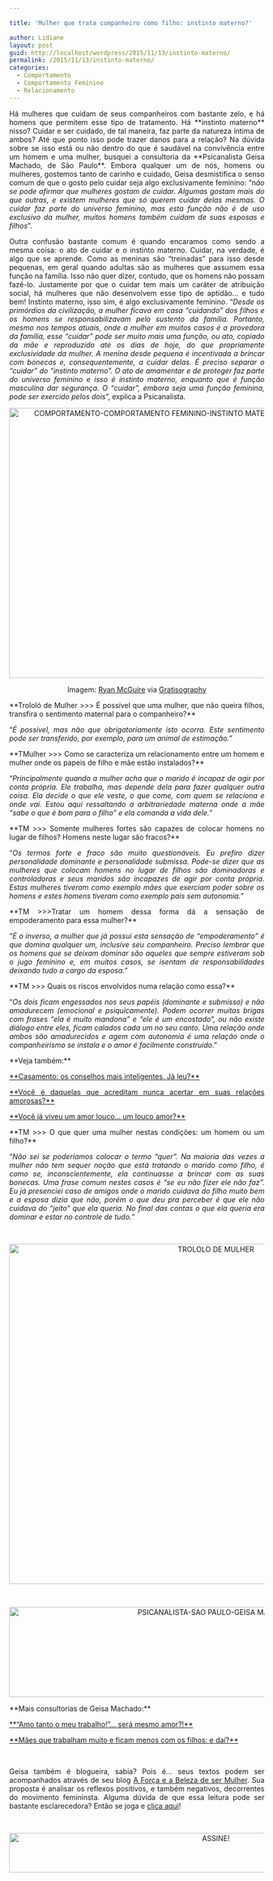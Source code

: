 ```yaml
---

title: 'Mulher que trata companheiro como filho: instinto materno?'

author: Lidiane
layout: post
guid: http://localhost/wordpress/2015/11/13/instinto-materno/
permalink: /2015/11/13/instinto-materno/
categories:
  - Comportamento
  - Comportamento Feminino
  - Relacionamento
---
```

<p align="justify">
  Há mulheres que cuidam de seus companheiros com bastante zelo, e há homens que permitem esse tipo de tratamento. Há **instinto materno** nisso? Cuidar e ser cuidado, de tal maneira, faz parte da natureza íntima de ambos? Até que ponto isso pode trazer danos para a relação? Na dúvida sobre se isso está ou não dentro do que é saudável na convivência entre um homem e uma mulher, busquei a consultoria da **Psicanalista Geisa Machado, de São Paulo**. Embora qualquer um de nós, homens ou mulheres, gostemos tanto de carinho e cuidado, Geisa desmistifica o senso comum de que o gosto pelo cuidar seja algo exclusivamente feminino: “n<em>ão se pode afirmar que mulheres gostam de cuidar. Algumas gostam mais do que outras, e existem mulheres que só querem cuidar delas mesmas. O cuidar faz parte do universo feminino, mas esta função não é de uso exclusivo da mulher, muitos homens também cuidam de suas esposas e filhos</em>”.
</p>

<p align="justify">
  Outra confusão bastante comum é quando encaramos como sendo a mesma coisa: o ato de cuidar e o instinto materno. Cuidar, na verdade, é algo que se aprende. Como as meninas são “treinadas” para isso desde pequenas, em geral quando adultas são as mulheres que assumem essa função na família. Isso não quer dizer, contudo, que os homens não possam fazê-lo. Justamente por que o cuidar tem mais um caráter de atribuição social, há mulheres que não desenvolvem esse tipo de aptidão… e tudo bem! Instinto materno, isso sim, é algo exclusivamente feminino. “<em>Desde os primórdios da civilização, a mulher ficava em casa “cuidando” dos filhos e os homens se responsabilizavam pelo sustento da família. Portanto, mesmo nos tempos atuais, onde a mulher em muitos casos é a provedora da família, esse “cuidar” pode ser muito mais uma função, ou ato, copiado da mãe e reproduzido até os dias de hoje, do que propriamente exclusividade da mulher. A menina desde pequena é incentivada a brincar com bonecas e, consequentemente, a cuidar delas. É preciso separar o “cuidar” do “instinto materno”. O ato de amamentar e de proteger faz parte do universo feminino e isso é instinto materno, enquanto que é função masculina dar segurança. O “cuidar”, embora seja uma função feminina, pode ser exercido pelos dois</em>”, explica a Psicanalista.
</p>

<p align="center">
  <a href="http://www.trololodemulher.com.br/blog/wp-content/uploads/2015/11/COMPORTAMENTO-COMPORTAMENTO-FEMININO-INSTINTO-MATERNO-RELACIONAMENTO-CASAMENTO.jpg"><img class="alignnone size-full wp-image-11674" src="http://www.trololodemulher.com.br/blog/wp-content/uploads/2015/11/COMPORTAMENTO-COMPORTAMENTO-FEMININO-INSTINTO-MATERNO-RELACIONAMENTO-CASAMENTO.jpg" alt="COMPORTAMENTO-COMPORTAMENTO FEMININO-INSTINTO MATERNO-RELACIONAMENTO-CASAMENTO" width="800" height="533" /></a>
</p>

<p align="center">
  Imagem: <a href="http://www.laughandpee.com/" target="_blank">Ryan McGuire</a> via <a href="http://www.gratisography.com/#all" target="_blank">Gratisography</a>
</p>

<p align="justify">
  **Trololó de Mulher >>> É possível que uma mulher, que não queira filhos, transfira o sentimento maternal para o companheiro?**
</p>

<p align="justify">
  “<em>É possível, mas não que obrigatoriamente isto ocorra. Este sentimento pode ser transferido, por exemplo, para um animal de estimação.”</em>
</p>

<p align="justify">
  **TMulher >>> Como se caracteriza um relacionamento entre um homem e mulher onde os papeis de filho e mãe estão instalados?**
</p>

<p align="justify">
  “<em>Principalmente quando a mulher acha que o marido é incapaz de agir por conta própria. Ele trabalha, mas depende dela para fazer qualquer outra coisa. Ela decide o que ele veste, o que come, com quem se relaciona e onde vai. Estou aqui ressaltando a arbitrariedade materna onde a mãe “sabe o que é bom para o filho” e ela comanda a vida dele.”</em>
</p>

<p align="justify">
  **TM >>> Somente mulheres fortes são capazes de colocar homens no lugar de filhos? Homens neste lugar são fracos?**
</p>

<p align="justify">
  “<em>Os termos forte e fraco são muito questionáveis. Eu prefiro dizer personalidade dominante e personalidade submissa. Pode-se dizer que as mulheres que colocam homens no lugar de filhos são dominadoras e controladoras e seus maridos são incapazes de agir por conta própria. Estas mulheres tiveram como exemplo mães que exerciam poder sobre os homens e estes homens tiveram como exemplo pais sem autonomia.”</em>
</p>

<p align="justify">
  **TM >>>Tratar um homem dessa forma dá a sensação de empoderamento para essa mulher?**
</p>

<p align="justify">
  “<em>É o inverso, a mulher que já possui esta sensação de “empoderamento” é que domina qualquer um, inclusive seu companheiro. Preciso lembrar que os homens que se deixam dominar são aqueles que sempre estiveram sob o jugo feminino e, em muitos casos, se isentam de responsabilidades deixando tudo a cargo da esposa.</em>”
</p>

<p align="justify">
  **TM >>> Quais os riscos envolvidos numa relação como essa?**
</p>

<p align="justify">
  “<em>Os dois ficam engessados nos seus papéis (dominante e submisso) e não amadurecem (emocional e psiquicamente). Podem ocorrer muitas brigas com frases “ela é muito mandona” e “ele é um encostado”, ou não existe diálogo entre eles, ficam calados cada um no seu canto. Uma relação onde ambos são amadurecidos e agem com autonomia é uma relação onde o companheirismo se instala e o amor é facilmente construído</em>.”
</p>

<p align="justify">
  **Veja também:**
</p>

<p align="justify">
  <a href="http://www.trololodemulher.com.br/2015/05/22/casamento-conselhos/" target="_blank">**Casamento: os conselhos mais inteligentes. Já leu?**</a>
</p>

<p align="justify">
  <a href="http://www.trololodemulher.com.br/2012/11/09/relacoes-amorosas/" target="_blank">**Você é daquelas que acreditam nunca acertar em suas relações amorosas?**</a>
</p>

<p align="justify">
  <a href="http://www.trololodemulher.com.br/2011/07/07/loucuras-de-amor/" target="_blank">**Você já viveu um amor louco… um louco amor?**</a>
</p>

<p align="justify">
  **TM >>> O que quer uma mulher nestas condições: um homem ou um filho?**
</p>

<p align="justify">
  “<em>Não sei se poderíamos colocar o termo “quer”. Na maioria das vezes a mulher não tem sequer noção que está tratando o marido como filho, é como se, inconscientemente, ela continuasse a brincar com as suas bonecas. Uma frase comum nestes casos é “se eu não fizer ele não faz”. Eu já presenciei caso de amigos onde o marido cuidava do filho muito bem e a esposa dizia que não, porém o que deu pra perceber é que ele não cuidava do “jeito” que ela queria. No final das contas o que ela queria era dominar e estar no controle de tudo.</em>”
</p>

&nbsp;

<p align="center">
  <a href="http://www.trololodemulher.com.br/blog/wp-content/uploads/2015/11/TROLOLO-DE-MULHER.jpg"><img class="alignnone size-full wp-image-11678" src="http://www.trololodemulher.com.br/blog/wp-content/uploads/2015/11/TROLOLO-DE-MULHER.jpg" alt="TROLOLO DE MULHER" width="800" height="671" /></a>
</p>

&nbsp;

<p align="center">
  <a href="http://www.trololodemulher.com.br/blog/wp-content/uploads/2015/11/PSICANALISTA-SAO-PAULO-GEISA-MACHADO.jpg"><img class="alignnone size-full wp-image-11680" src="http://www.trololodemulher.com.br/blog/wp-content/uploads/2015/11/PSICANALISTA-SAO-PAULO-GEISA-MACHADO.jpg" alt="PSICANALISTA-SAO PAULO-GEISA MACHADO" width="800" height="178" /></a>
</p>

<p align="justify">
  **Mais consultorias de Geisa Machado:**
</p>

<p align="justify">
  <a href="http://www.trololodemulher.com.br/2014/07/23/trabalho-carreira/" target="_blank">**“Amo tanto o meu trabalho!”… será mesmo amor?!**</a>
</p>

<p align="justify">
  <a href="http://www.trololodemulher.com.br/2012/08/17/maes-trabalham-filhos/" target="_blank">**Mães que trabalham muito e ficam menos com os filhos: e daí?**</a>
</p>

&nbsp;

<p style="text-align: justify;">
  Geisa também é blogueira, sabia? Pois é… seus textos podem ser acompanhados através de seu blog <a href="http://geisamachado.blogspot.com.br/" target="_blank">A Força e a Beleza de ser Mulher</a>. Sua proposta é analisar os reflexos positivos, e também negativos, decorrentes do movimento femininsta. Alguma dúvida de que essa leitura pode ser bastante esclarecedora? Então se joga e <a href="http://geisamachado.blogspot.com.br/" target="_blank">clica aqui</a>!
</p>

&nbsp;

<p align="center">
  <a href="http://feedburner.google.com/fb/a/mailverify?uri=blogBichaFemea&loc=en_US" target="_blank"><img class="alignnone size-full wp-image-10439" src="http://www.trololodemulher.com.br/blog/wp-content/uploads/2014/09/ASSINE.png" alt="ASSINE!" width="800" height="78" /></a>
</p>

&nbsp;

&nbsp;